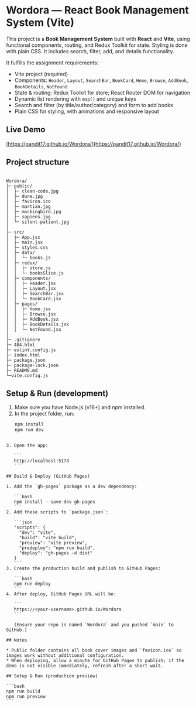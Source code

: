# Wordora — React Book Management System (Vite)

This project is a **Book Management System** built with **React** and **Vite**, using functional components, routing, and Redux Toolkit for state. Styling is done with plain CSS. It includes search, filter, add, and details functionality.

It fulfills the assignment requirements:
- Vite project (required)
- Components: `Header`, `Layout`, `SearchBar`, `BookCard`, `Home`, `Browse`, `AddBook`, `BookDetails`, `NotFound`
- State & routing: Redux Toolkit for store; React Router DOM for navigation
- Dynamic list rendering with `map()` and unique keys
- Search and filter (by title/author/category) and form to add books
- Plain CSS for styling, with animations and responsive layout

## Live Demo

[https://pandit17.github.io/Wordora/](https://pandit17.github.io/Wordora/)


## Project structure
```

Wordora/
├─ public/
│  ├─ clean-code.jpg
│  ├─ dune.jpg
│  ├─ favicon.ico
│  ├─ martian.jpg
│  ├─ mockingbird.jpg
│  ├─ sapiens.jpg
│  └─ silent-patient.jpg
│
├─ src/
│  ├─ App.jsx
│  ├─ main.jsx
│  ├─ styles.css
│  ├─ data/
│  │  └─ books.js
│  ├─ redux/
│  │  ├─ store.js
│  │  └─ booksSlice.js
│  ├─ components/
│  │  ├─ Header.jsx
│  │  ├─ Layout.jsx
│  │  ├─ SearchBar.jsx
│  │  └─ BookCard.jsx
│  ├─ pages/
│  │  ├─ Home.jsx
│  │  ├─ Browse.jsx
│  │  ├─ AddBook.jsx
│  │  ├─ BookDetails.jsx
│  │  └─ NotFound.jsx
│
├─ .gitignore
├─ 404.html
├─ eslint.config.js
├─ index.html
├─ package.json
├─ package-lock.json
├─ README.md
└─vite.config.js

````

## Setup & Run (development)
1. Make sure you have Node.js (v16+) and npm installed.  
2. In the project folder, run:
   ```bash
   npm install
   npm run dev
````

3. Open the app:

   ```
   http://localhost:5173
   ```

## Build & Deploy (GitHub Pages)

1. Add the `gh-pages` package as a dev dependency:

   ```bash
   npm install --save-dev gh-pages
   ```
2. Add these scripts to `package.json`:

   ```json
   "scripts": {
     "dev": "vite",
     "build": "vite build",
     "preview": "vite preview",
     "predeploy": "npm run build",
     "deploy": "gh-pages -d dist"
   }
   ```
3. Create the production build and publish to GitHub Pages:

   ```bash
   npm run deploy
   ```
4. After deploy, GitHub Pages URL will be:

   ```
   https://<your-username>.github.io/Wordora
   ```

   (Ensure your repo is named `Wordora` and you pushed `main` to GitHub.)

## Notes

* Public folder contains all book cover images and `favicon.ico` so images work without additional configuration.
* When deploying, allow a minute for GitHub Pages to publish; if the demo is not visible immediately, refresh after a short wait.

## Setup & Run (production preview)

```bash
npm run build
npm run preview
```


